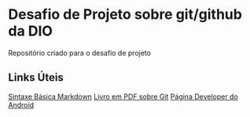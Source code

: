 # Desafio de Projeto sobre git/github da DIO

Repositório criado para o desafio de projeto

## Links Úteis

[Sintaxe Básica Markdown](https://www.markdownguide.org/)
[Livro em PDF sobre Git](https://git-scm.com/book/en/v2)
[Página Developer do Android](https://developer.android.com/)